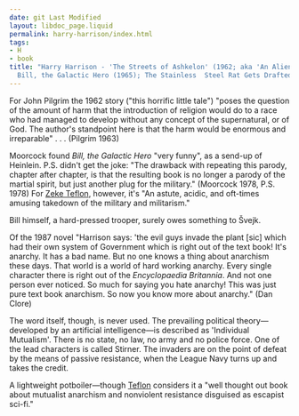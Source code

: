 ```yaml
---
date: git Last Modified
layout: libdoc_page.liquid
permalink: harry-harrison/index.html
tags:
- H
- book
title: "Harry Harrison - 'The Streets of Ashkelon' (1962; aka 'An Alien  Agony');
  Bill, the Galactic Hero (1965); The Stainless  Steel Rat Gets Drafted (1987)"
---
```


For John Pilgrim the 1962 story ("this horrific little  tale") "poses the question of the amount of harm that the introduction of  religion would do to a race who had  managed to develop without any concept of the supernatural, or of God. The  author's standpoint here is that the harm would be enormous and irreparable" . .  . (Pilgrim 1963)

Moorcock found _Bill, the Galactic Hero_  "very funny", as a send-up of Heinlein. P.S. didn't get the joke: "The drawback  with repeating this parody, chapter after chapter, is that the resulting book is no longer a parody of the martial spirit, but just another plug for the  military." (Moorcock 1978, P.S. 1978) For
<a href="https://seesharppress.wordpress.com/2013/10/24/anarchist-science-fiction-favorite-novels/"> Zeke Teflon</a>, however, it's "An astute, acidic, and oft-times amusing takedown of the military and militarism."

Bill himself, a hard-pressed trooper, surely  owes something to Švejk.

Of the 1987 novel "Harrison says: 'the evil guys invade the plant [sic] which had their own system of Government which is right out of the text book! It's anarchy. It has a bad name. But no one knows a thing about anarchism these days. That world is a world of hard working anarchy. Every single character there is right out of the _Encyclopaedia Britannia_. And not one person ever noticed. So much for saying you hate anarchy! This was just pure text book anarchism. So now you know more about anarchy." (Dan Clore)

The word  itself, though, is never used. The prevailing political theory—developed by an  artificial intelligence—is described as 'Individual Mutualism'. There is no  state, no law, no army and no police force. One of the lead characters is called Stirner. The invaders are on the point of defeat by the means of passive  resistance, when the League Navy turns up and takes the credit.

A  lightweight potboiler—though <a href="http://seesharppress.wordpress.com/2013/10/24/anarchist-science-fiction-favorite-novels/"> Teflon</a> considers it a "well thought out book about mutualist anarchism and  nonviolent resistance disguised as escapist sci-fi."